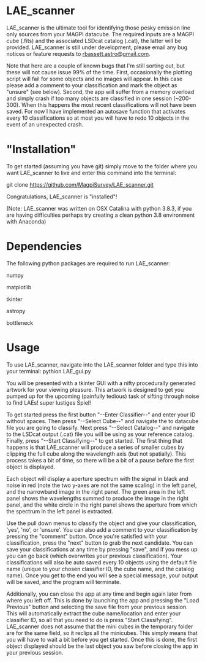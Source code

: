 # LAE_scanner

LAE_scanner is the ultimate tool for identifying those pesky emission line only sources from your MAGPI datacube. The required inputs are a MAGPI cube (.fits) and the associated LSDcat catalog (.cat), the latter will be provided. LAE_scanner is still under development, please email any bug notices or feature requests to rbassett.astro@gmail.com. 

Note that here are a couple of known bugs that I'm still sorting out, but these will not cause issue 99% of the time. First, occasionally the plotting script will fail for some objects and no images will appear. In this case please add a comment to your classification and mark the object as "unsure" (see below). Second, the app will suffer from a memory overload and simply crash if too many objects are classified in one session (~200-300). When this happens the most recent classifications will not have been saved. For now I have implemented an autosave function that activates every 10 classifications so at most you will have to redo 10 objects in the event of an unexpected crash.

# "Installation"

To get started (assuming you have git) simply move to the folder where you want LAE_scanner to live and enter this command into the terminal:

git clone https://github.com/MagpiSurvey/LAE_scanner.git

Congratulations, LAE_scanner is "installed"!

(Note: LAE_scanner was written on OSX Catalina with python 3.8.3, if you are having difficulties perhaps try creating a clean python 3.8 environment with Anaconda)

# Dependencies
The following python packages are required to run LAE_scanner:

numpy

matplotlib

tkinter

astropy

bottleneck

# Usage
To use LAE_scanner, navigate into the LAE_scanner folder and type this into your terminal:
pythion LAE_gui.py

You will be presented with a tkinter GUI with a nifty procedurally generated artwork for your viewing pleasure. This artwork is designed to get you pumped up for the upcoming (painfully tedious) task of sifting through noise to find LAEs! super lustiges Spiel!

To get started press the first button "--Enter Classifier--" and enter your ID without spaces. Then press "--Select Cube--" and navigate the to datacube file you are going to classify. Next press "--Select Catalog--" and navigate to the LSDcat output (.cat) file you will be using as your reference catalog. Finally, press "--Start Classifying--" to get started. The first thing that happens is that LAE_scanner will produce a series of smaller cubes by clipping the full cube along the wavelength axis (but not spatially). This process takes a bit of time, so there will be a bit of a pause before the first object is displayed.

Each object will display a aperture spectrum with the signal in black and noise in red (note the two y-axes are not the same scaling) in the left panel, and the narrowband image in the right panel. The green area in the left panel shows the wavelengths summed to produce the image in the right panel, and the white circle in the right panel shows the aperture from which the spectrum in the left panel is extracted.

Use the pull down menus to classify the object and give your classification, 'yes', 'no', or 'unsure'. You can also add a comment to your classification by pressing the "comment" button. Once you're satisfied with your classification, press the "next" button to grab the next candidate. You can save your classifications at any time by pressing "save", and if you mess up you can go back (which overwrites your previous classification). Your classifications will also be auto saved every 10 objects using the default file name (unique to your chosen classifier ID, the cube name, and the catalog name). Once you get to the end you will see a special message, your output will be saved, and the program will terminate.

Additionally, you can close the app at any time and begin again later from where you left off. This is done by launching the app and pressing the "Load Previous" button and selecting the save file from your previous session. This will automatically extract the cube name/location and enter your classifier ID, so all that you need to do is press "Start Classifying". LAE_scanner does not assume that the mini cubes in the temporary folder are for the same field, so it reclips all the minicubes. This simply means that you will have to wait a bit before you get started. Once this is done, the first object displayed should be the last object you saw before closing the app in your previous session.
